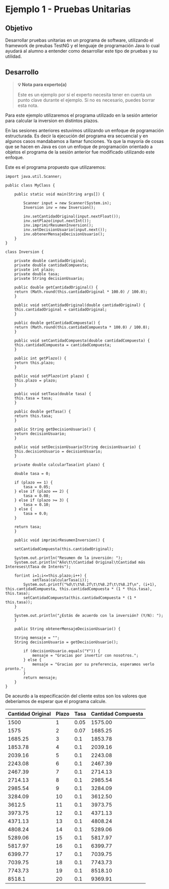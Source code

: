 # Ejemplo 1 - Pruebas Unitarias

## Objetivo

Desarrollar pruebas unitarias en un programa de software, utilizando el framework de preubas TestNG y el lenguaje de programación Java lo cual ayudará al alumno a entender como desarrollar este tipo de pruebas y su utilidad.

## Desarrollo

>**💡 Nota para experto(a)**
>
> Este es un ejemplo por si el experto necesita tener en cuenta un punto clave durante el ejemplo.
>Si no es necesario, puedes borrar esta nota.

Para este ejemplo utilizaremos el programa utilizado en la sesión anterior para calcular la inversion en distintos plazos.

En las sesiones anteriores estuvimos utilizando un enfoque de pogramación estructurada. Es decir la ejecución del programa era secuencial y en algunos casos mandabamos a llamar funciones. Ya que la mayoría de cosas que se hacen en Java es con un enfoque de programación orientado a objetos el programa de la sesión anterior fue modificado utilizando este enfoque.

Este es el programa propuesto que utilizaremos:

```
import java.util.Scanner;

public class MyClass {

    public static void main(String args[]) {

    	Scanner input = new Scanner(System.in);
    	Inversion inv = new Inversion();
    
    	inv.setCantidadOriginal(input.nextFloat());
    	inv.setPlazo(input.nextInt());
    	inv.imprimirResumenInversion();
    	inv.setDecisionUsuario(input.next());
    	inv.obtenerMensajeDecisionUsuario();
    }
}

class Inversion {

    private double cantidadOriginal;
    private double cantidadCompuesta;
    private int plazo;
    private double tasa;
    private String decisionUsuario;
	
    public double getCantidadOriginal() {
	return (Math.round(this.cantidadOriginal * 100.0) / 100.0);
    }

    public void setCantidadOriginal(double cantidadOriginal) {
	this.cantidadOriginal = cantidadOriginal;
    }

    public double getCantidadCompuesta() {
	return (Math.round(this.cantidadCompuesta * 100.0) / 100.0);
    }

    public void setCantidadCompuesta(double cantidadCompuesta) {
	this.cantidadCompuesta = cantidadCompuesta;
    }	
	
    public int getPlazo() {
	return this.plazo;
    }

    public void setPlazo(int plazo) {
	this.plazo = plazo;
    }

    public void setTasa(double tasa) {
	this.tasa = tasa;
    }
	
    public double getTasa() {
	return this.tasa;
    }
	
    public String getDecisionUsuario() {
	return decisionUsuario;
    }

    public void setDecisionUsuario(String decisionUsuario) {
	this.decisionUsuario = decisionUsuario;
    }    
    
    private double calcularTasa(int plazo) {
		
	double tasa = 0;
		
	if (plazo == 1) {
		tasa = 0.05;
	} else if (plazo == 2) {
		tasa = 0.08;
	} else if (plazo >= 3) {
		tasa = 0.10;
	} else {
		tasa = 0.0;
	}
		
	return tasa;
    }
	
    public void imprimirResumenInversion() {
		
	setCantidadCompuesta(this.cantidadOriginal);
		
	System.out.println("Resumen de la inversión: ");
	System.out.println("Año\t\tCantidad Original\tCantidad más Intereses\tTasa de Interés");
			
	for(int i=1;i<=this.plazo;i++) {
        	setTasa(calcularTasa(i));
		System.out.printf("%d\t\t%8.2f\t\t%8.2f\t\t%8.2f\n", (i+1), this.cantidadCompuesta, this.cantidadCompuesta * (1 * this.tasa), this.tasa);
		setCantidadCompuesta(this.cantidadCompuesta * (1 * this.tasa));
	}
		
	System.out.println("¿Estás de acuerdo con la inversión? (Y/N): ");
    }
	
    public String obtenerMensajeDecisionUsuario() {
				
	String mensaje = "";
	String decisionUsuario = getDecisionUsuario();
		
        if (decisionUsuario.equals("Y")) {
        	mensaje = "Gracias por invertir con nosotros.";
        } else {
	    	mensaje = "Gracias por su preferencia, esperamos verlo pronto.";
        }
        return mensaje;
    }
}

```

De aceurdo a la especificación del cliente estos son los valores que deberíamos de esperar que el programa calcule.

| Cantidad Original | Plazo | Tasa | Cantidad Compuesta |
| --- | --- | --- | --- |
| 1500 | 1 | 0.05 | 1575.00 |
| 1575 | 2 | 0.07 | 1685.25 |
| 1685.25 | 3 | 0.1 | 1853.78 |
| 1853.78 | 4 | 0.1 | 2039.16 |
| 2039.16 | 5 | 0.1 | 2243.08 |
| 2243.08 | 6 | 0.1 | 2467.39 |
| 2467.39 | 7 | 0.1 | 2714.13 |
| 2714.13 | 8 | 0.1 | 2985.54 |
| 2985.54 | 9 | 0.1 | 3284.09 |
| 3284.09 | 10 | 0.1 | 3612.50 |
| 3612.5 | 11 |	0.1 | 3973.75 |
| 3973.75 | 12 | 0.1 | 4371.13 |
| 4371.13 | 13 | 0.1 | 4808.24 |
| 4808.24 | 14 | 0.1 | 5289.06 |
| 5289.06 | 15 | 0.1 | 5817.97 |
| 5817.97 | 16 | 0.1 | 6399.77 |
| 6399.77 | 17 | 0.1 | 7039.75 |
| 7039.75 | 18 | 0.1 | 7743.73 |
| 7743.73 | 19 | 0.1 | 8518.10 |
| 8518.1 | 20 |	0.1 | 9369.91 |



